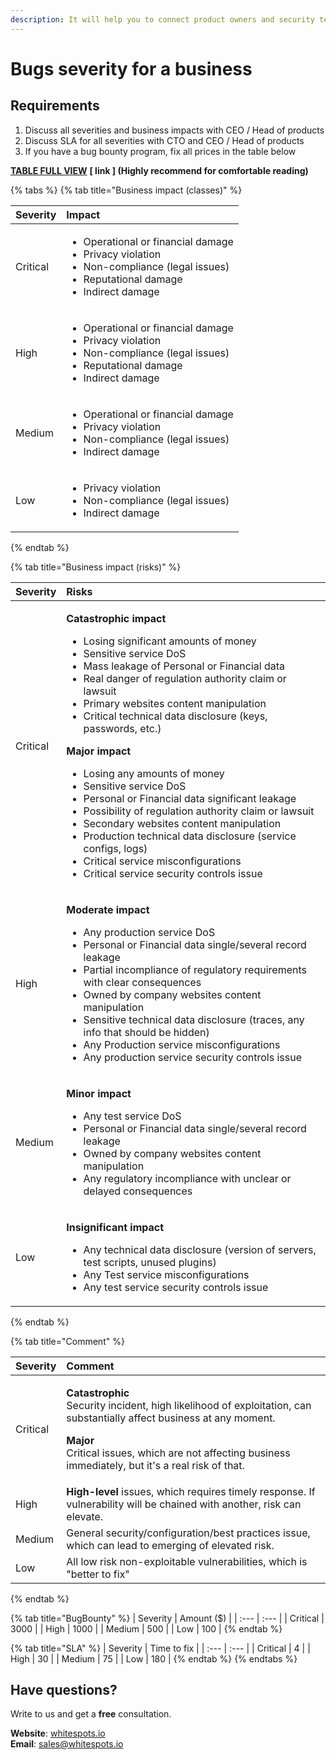 ```yaml
---
description: It will help you to connect product owners and security team
---
```


# Bugs severity for a business

## Requirements

1. Discuss all severities and business impacts with CEO / Head of products   
2. Discuss SLA for all severities with CTO and CEO / Head of products   
3. If you have a bug bounty program, fix all prices in the table below

[**TABLE FULL VIEW**](https://www.notion.so/whitespots/041a2ffb87384ac99f4c59fd9accb959?v=c310685f66bb43cc806d647a3bbbbf7b) **\[ link \] \(Highly recommend for comfortable reading\)**

{% tabs %}
{% tab title="Business impact \(classes\)" %}
<table>
  <thead>
    <tr>
      <th style="text-align:left"><b>Severity</b>
      </th>
      <th style="text-align:left">Impact</th>
    </tr>
  </thead>
  <tbody>
    <tr>
      <td style="text-align:left">Critical</td>
      <td style="text-align:left">
        <p></p>
        <ul>
          <li>Operational or financial damage</li>
          <li>Privacy violation</li>
          <li>Non-compliance (legal issues)</li>
          <li>Reputational damage</li>
          <li>Indirect damage</li>
        </ul>
      </td>
    </tr>
    <tr>
      <td style="text-align:left">High</td>
      <td style="text-align:left">
        <p></p>
        <ul>
          <li>Operational or financial damage</li>
          <li>Privacy violation</li>
          <li>Non-compliance (legal issues)</li>
          <li>Reputational damage</li>
          <li>Indirect damage</li>
        </ul>
      </td>
    </tr>
    <tr>
      <td style="text-align:left">Medium</td>
      <td style="text-align:left">
        <p></p>
        <ul>
          <li>Operational or financial damage</li>
          <li>Privacy violation</li>
          <li>Non-compliance (legal issues)</li>
          <li>Indirect damage</li>
        </ul>
      </td>
    </tr>
    <tr>
      <td style="text-align:left">Low</td>
      <td style="text-align:left">
        <p></p>
        <ul>
          <li>Privacy violation</li>
          <li>Non-compliance (legal issues)</li>
          <li>Indirect damage</li>
        </ul>
      </td>
    </tr>
  </tbody>
</table>
{% endtab %}

{% tab title="Business impact \(risks\)" %}
<table>
  <thead>
    <tr>
      <th style="text-align:left">Severity</th>
      <th style="text-align:left">Risks</th>
    </tr>
  </thead>
  <tbody>
    <tr>
      <td style="text-align:left">Critical</td>
      <td style="text-align:left">
        <p><b>Catastrophic impact</b>
        </p>
        <ul>
          <li>Losing significant amounts of money</li>
          <li>Sensitive service DoS</li>
          <li>Mass leakage of Personal or Financial data</li>
          <li>Real danger of regulation authority claim or lawsuit</li>
          <li>Primary websites content manipulation</li>
          <li>Critical technical data disclosure (keys, passwords, etc.)</li>
        </ul>
        <p><b>Major impact</b>
        </p>
        <ul>
          <li>Losing any amounts of money</li>
          <li>Sensitive service DoS</li>
          <li>Personal or Financial data significant leakage</li>
          <li>Possibility of regulation authority claim or lawsuit</li>
          <li>Secondary websites content manipulation</li>
          <li>Production technical data disclosure (service configs, logs)</li>
          <li>Critical service misconfigurations</li>
          <li>Critical service security controls issue</li>
        </ul>
      </td>
    </tr>
    <tr>
      <td style="text-align:left">High</td>
      <td style="text-align:left">
        <p><b>Moderate impact</b>
        </p>
        <ul>
          <li>Any production service DoS</li>
          <li>Personal or Financial data single/several record leakage</li>
          <li>Partial incompliance of regulatory requirements with clear consequences</li>
          <li>Owned by company websites content manipulation</li>
          <li>Sensitive technical data disclosure (traces, any info that should be hidden)</li>
          <li>Any Production service misconfigurations</li>
          <li>Any production service security controls issue</li>
        </ul>
      </td>
    </tr>
    <tr>
      <td style="text-align:left">Medium</td>
      <td style="text-align:left">
        <p><b>Minor impact</b>
        </p>
        <ul>
          <li>Any test service DoS</li>
          <li>Personal or Financial data single/several record leakage</li>
          <li>Owned by company websites content manipulation</li>
          <li>Any regulatory incompliance with unclear or delayed consequences</li>
        </ul>
      </td>
    </tr>
    <tr>
      <td style="text-align:left">Low</td>
      <td style="text-align:left">
        <p><b>Insignificant impact</b>
        </p>
        <ul>
          <li>Any technical data disclosure (version of servers, test scripts, unused
            plugins)</li>
          <li>Any Test service misconfigurations</li>
          <li>Any test service security controls issue</li>
        </ul>
      </td>
    </tr>
  </tbody>
</table>
{% endtab %}

{% tab title="Comment" %}
<table>
  <thead>
    <tr>
      <th style="text-align:left">Severity</th>
      <th style="text-align:left">Comment</th>
    </tr>
  </thead>
  <tbody>
    <tr>
      <td style="text-align:left">Critical</td>
      <td style="text-align:left">
        <p><b>Catastrophic </b>
          <br />Security incident, high likelihood of exploitation, can substantially
          affect business at any moment.</p>
        <p><b>Major <br /></b>Critical issues, which are not affecting business immediately,
          but it&apos;s a real risk of that.</p>
      </td>
    </tr>
    <tr>
      <td style="text-align:left">High</td>
      <td style="text-align:left"><b>High-level</b> issues, which requires timely response. If vulnerability
        will be chained with another, risk can elevate.</td>
    </tr>
    <tr>
      <td style="text-align:left">Medium</td>
      <td style="text-align:left">General security/configuration/best practices issue, which can lead to
        emerging of elevated risk.</td>
    </tr>
    <tr>
      <td style="text-align:left">Low</td>
      <td style="text-align:left">All low risk non-exploitable vulnerabilities, which is &quot;better to
        fix&quot;</td>
    </tr>
  </tbody>
</table>
{% endtab %}

{% tab title="BugBounty" %}
| Severity | Amount \($\) |
| :--- | :--- |
| Critical | 3000 |
| High | 1000 |
| Medium | 500 |
| Low | 100 |
{% endtab %}

{% tab title="SLA" %}
| Severity | Time to fix |
| :--- | :--- |
| Critical | 4 |
| High | 30 |
| Medium | 75 |
| Low | 180 |
{% endtab %}
{% endtabs %}

## Have questions?

Write to us and get a **free** consultation.

**Website**: [whitespots.io](https://whitespots.io/?utm=appsecwiki)   
**Email**: [sales@whitespots.io](mailto:sales@whitespots.io)

